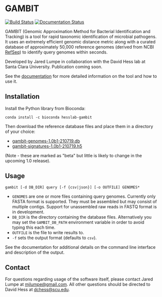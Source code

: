 # GAMBIT

[![Build Status](https://github.com/hesslab-gambit/gambit/actions/workflows/ci.yml/badge.svg)](https://github.com/hesslab-gambit/gambit/actions/workflows/ci.yml)
[![Documentation Status](https://readthedocs.org/projects/hesslab-gambit/badge/?version=latest)](https://hesslab-gambit.readthedocs.io/en/latest/?badge=latest)

GAMBIT (Genomic Approximation Method for Bacterial Identification and Tracking) is a tool for rapid taxonomic identification of microbial pathogens.
It uses an extremely efficient genomic distance metric along with a curated database of approximately 50,000 reference genomes (derived from NCBI
[RefSeq](https://www.ncbi.nlm.nih.gov/refseq/)) to identify query genomes within seconds.

Developed by Jared Lumpe in collaboration with the David Hess lab at Santa Clara University. Publication coming soon.

See the [documentation](https://hesslab-gambit.readthedocs.io/en/stable) for more
detailed information on the tool and how to use it.


## Installation

Install the Python library from Bioconda:

```
conda install -c bioconda hesslab-gambit
```

Then download the reference database files and place them in a directory of your choice:

* [gambit-genomes-1.0b1-210719.db](https://storage.googleapis.com/hesslab-gambit-public/databases/refseq-curated/1.0-beta/gambit-genomes-1.0b1-210719.db)
* [gambit-signatures-1.0b1-210719.h5](https://storage.googleapis.com/hesslab-gambit-public/databases/refseq-curated/1.0-beta/gambit-signatures-1.0b1-210719.h5)

(Note - these are marked as "beta" but little is likely to change in the upcoming 1.0 release).


## Usage

    gambit [-d DB_DIR] query [-f {csv|json}] [-o OUTFILE] GENOMES*

* `GENOMES` are one or more files containing query genomes. Currently only FASTA format is supported.
  They must be assembled but may consist of multiple contigs. Support for unassembled raw reads in
  FASTQ format is in development.
* `DB_DIR` is the directory containing the database files. Alternatively you may set the
  `GAMBIT_DB_PATH` environment variable in order to avoid typing this each time.
* `OUTFILE` is the file to write results to.
* `-f` sets the output format (defaults to `csv`).

See the documentation for additional details on the command line interface and description of the output.


## Contact

For questions regarding usage of the software itself, please contact Jared Lumpe at [mjlumpe@gmail.com](mailto:mjlumpe@gmail.com).
All other questions should be directed to David Hess at [dchess@scu.edu](mailto:dchess@scu.edu).
